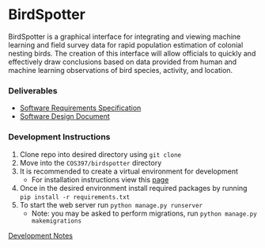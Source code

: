 # BirdSpotter
BirdSpotter is a graphical interface for integrating and viewing machine learning and field survey data for rapid population estimation of colonial nesting birds. The creation of this interface will allow officials to quickly and effectively draw conclusions based on data provided from human and machine learning observations of bird species, activity, and location. 

### Deliverables
- [Software Requirements Specification](Documentation/Deliverables/Software_Requirements_Specification/SRS.pdf)
- [Software Design Document](Documentation/Deliverables/Software_Design_Document/SDD.pdf)

### Development Instructions
1. Clone repo into desired directory using `git clone`
2. Move into the `COS397/birdspotter` directory
3. It is recommended to create a virtual environment for development
	- For installation instructions view this [page](https://packaging.python.org/guides/installing-using-pip-and-virtual-environments/)
4. Once in the desired environment install required packages by running `pip install -r requirements.txt`
5. To start the web server run `python manage.py runserver`
	- Note: you may be asked to perform migrations, run `python manage.py makemigrations`

[Development Notes](Documentation/DEVNOTES.md)
